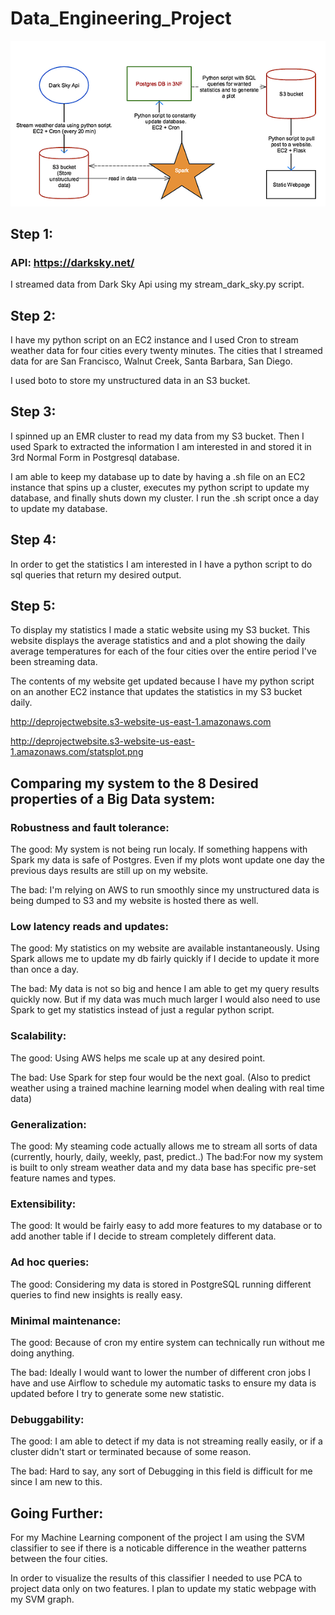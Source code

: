 # Data_Engineering_Project
 
 <img src='https://github.com/shvetsanton/Data_Engineering_Project/blob/master/Project%20Outline.png'>

## Step 1:

### API: https://darksky.net/

I streamed data from Dark Sky Api using my stream_dark_sky.py script. 

## Step 2:

I have my python script on an EC2 instance and I used Cron to stream weather data for four cities every twenty minutes.
The cities that I streamed data for are San Francisco, Walnut Creek, Santa Barbara, San Diego.

I used boto to store my unstructured data in an S3 bucket.

## Step 3: 

I spinned up an EMR cluster to read my data from my S3 bucket.
Then I used Spark to extracted the information I am interested in and stored it in 3rd Normal Form in Postgresql database.

I am able to keep my database up to date by having a .sh file on an EC2 instance that spins up a cluster, executes my python script to update my database, and finally shuts down my cluster.
I run the .sh script once a day to update my database.

## Step 4:

In order to get the statistics I am interested in I have a python script to do sql queries that return my desired output. 

## Step 5:

To display my statistics I made a static website using my S3 bucket. This website displays the average statistics and and a plot showing the daily average temperatures for each of the four cities over the entire period I've been streaming data.

The contents of my website get updated because I have my python script on an another EC2 instance that updates the statistics in my S3 bucket daily.

http://deprojectwebsite.s3-website-us-east-1.amazonaws.com

http://deprojectwebsite.s3-website-us-east-1.amazonaws.com/statsplot.png

## Comparing my system to the 8 Desired properties of a Big Data system:

### Robustness and fault tolerance: 

  The good: My system is not being run localy. If something happens with Spark my data is safe of Postgres. Even if my plots wont update one day the previous days results are still up on my website.
  
  The bad: I'm relying on AWS to run smoothly since my unstructured data is being dumped to S3 and my website is hosted there as well.

### Low latency reads and updates:

  The good: My statistics on my website are available instantaneously. Using Spark allows me to update my db fairly quickly if I decide to update it more than once a day.
  
  The bad: My data is not so big and hence I am able to get my query results quickly now. But if my data was much much larger I would also need to use Spark to get my statistics instead of just a regular python script. 

### Scalability:

  The good: Using AWS helps me scale up at any desired point. 
  
  The bad: Use Spark for step four would be the next goal. (Also to predict weather using a trained machine learning model when dealing with real time data)
  
### Generalization:
  
  The good: My steaming code actually allows me to stream all sorts of data (currently, hourly, daily, weekly, past, predict..)
  The bad:For now my system is built to only stream weather data and my data base has specific pre-set feature names and types.
 
### Extensibility:

  The good: It would be fairly easy to add more features to my database or to add another table if I decide to stream completely different data.

### Ad hoc queries:

  The good: Considering my data is stored in PostgreSQL running different queries to find new insights is really easy.

### Minimal maintenance:

  The good: Because of cron my entire system can technically run without me doing anything.
  
  The bad: Ideally I would want to lower the number of different cron jobs I have and use Airflow to schedule my automatic tasks to ensure my data is updated before I try to generate some new statistic. 

### Debuggability:
   
   The good: I am able to detect if my data is not streaming really easily, or if a cluster didn't start or terminated because of some reason. 
   
   The bad: Hard to say, any sort of Debugging in this field is difficult for me since I am new to this.


## Going Further:

For my Machine Learning component of the project I am using the SVM classifier to see if there is a noticable difference in the weather patterns between the four cities.

In order to visualize the results of this classifier I needed to use PCA to project data only on two features. 
I plan to update my static webpage with my SVM graph. 




